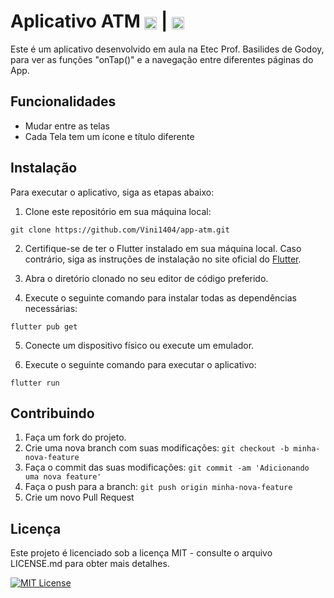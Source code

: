 # Aplicativo ATM <img align="center" alt="Vini-HTML" height="20" width="20" src="https://cdn.jsdelivr.net/gh/devicons/devicon/icons/dart/dart-original.svg" /> | <img align="center" alt="Vini-HTML" height="20" width="20" src="https://cdn.jsdelivr.net/gh/devicons/devicon/icons/flutter/flutter-original.svg" />
          
Este é um aplicativo desenvolvido em aula na Etec Prof. Basilides de Godoy, para ver as funções "onTap()" e a navegação entre diferentes páginas do App.

## Funcionalidades
- Mudar entre as telas
- Cada Tela tem um ícone e título diferente

## Instalação
Para executar o aplicativo, siga as etapas abaixo:

1. Clone este repositório em sua máquina local:
```
git clone https://github.com/Vini1404/app-atm.git
```
2. Certifique-se de ter o Flutter instalado em sua máquina local. Caso contrário, siga as instruções de instalação no site oficial do [Flutter](https://flutter.dev/).

3. Abra o diretório clonado no seu editor de código preferido.

4. Execute o seguinte comando para instalar todas as dependências necessárias:
```
flutter pub get
```
5. Conecte um dispositivo físico ou execute um emulador.

6. Execute o seguinte comando para executar o aplicativo:
```
flutter run
```

## Contribuindo

1. Faça um fork do projeto.
2. Crie uma nova branch com suas modificações: `git checkout -b minha-nova-feature`
3. Faça o commit das suas modificações: `git commit -am 'Adicionando uma nova feature'`
4. Faça o push para a branch: `git push origin minha-nova-feature`
5. Crie um novo Pull Request

## Licença

Este projeto é licenciado sob a licença MIT - consulte o arquivo LICENSE.md para obter mais detalhes.

[![MIT License](https://img.shields.io/badge/License-MIT-green.svg)](https://github.com/Vini1404/app-atm/blob/main/LICENSE.md)
